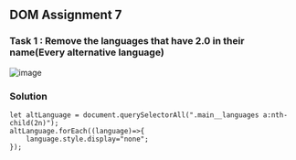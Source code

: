 ## DOM Assignment 7

### Task 1 : Remove the languages that have 2.0 in their name(Every alternative language)

![image](https://user-images.githubusercontent.com/48837703/216105274-3a8ace3a-a14a-4d9e-992e-8740d503a249.png)

### Solution

```
let altLanguage = document.querySelectorAll(".main__languages a:nth-child(2n)");
altLanguage.forEach((language)=>{
    language.style.display="none";
});
```

